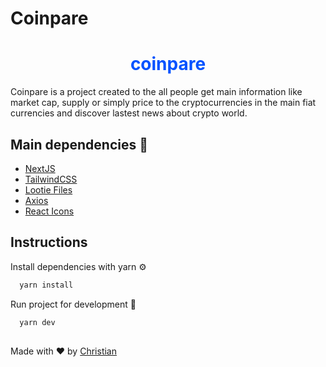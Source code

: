 # Coinpare

<div align="center">

  ### <h1 style='color: #0052FF;'>coinpare</h1>
  
</div>

Coinpare is a project created to the all people get main information like market cap, supply or simply price to the cryptocurrencies in the main fiat currencies and discover lastest news about crypto world.

## Main dependencies 🧱

 - [NextJS](https://nextjs.org/)
 - [TailwindCSS](https://tailwindcss.com/)
 - [Lootie Files](https://lottiefiles.com/)
 - [Axios](https://axios-http.com/)
 - [React Icons](https://react-icons.github.io/react-icons/)
  
## Instructions

Install dependencies with yarn ⚙️

```bash 
  yarn install
```

Run project for development 🚧

```bash 
  yarn dev
```

## 
Made with ❤️ by [Christian](https://github.com/Chris-specs)

